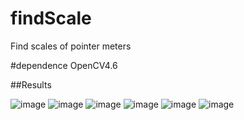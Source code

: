# findScale
Find scales of pointer meters

#dependence
OpenCV4.6

##Results

![image](https://github.com/xulong666-tech/findScale/assets/75344326/8be97005-1e3d-4db2-9695-de341437dafd)
![image](https://github.com/xulong666-tech/findScale/assets/75344326/c5bed890-a2f9-41d3-8c79-0a63b64fd1fd)
![image](https://github.com/xulong666-tech/findScale/assets/75344326/acea61fd-c014-4329-9cb8-375ca355e560)
![image](https://github.com/xulong666-tech/findScale/assets/75344326/2d993168-40d4-4f94-8445-6b875d63dae9)
![image](https://github.com/xulong666-tech/findScale/assets/75344326/dd8b8c79-bc0e-4904-afea-a3ee4dc43b30)
![image](https://github.com/xulong666-tech/findScale/assets/75344326/e16e9670-90c0-4692-9ac4-d46c2d256183)





